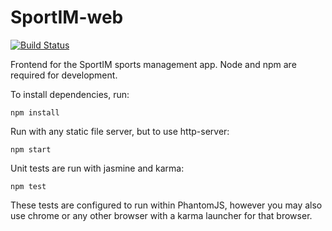 SportIM-web
===========
[![Build Status](https://travis-ci.org/TheLoons/SportIM-web.svg?branch=master)](https://travis-ci.org/TheLoons/SportIM-web)

Frontend for the SportIM sports management app.
Node and npm are required for development.

To install dependencies, run:
```
npm install
```

Run with any static file server, but to use http-server:
```
npm start
```

Unit tests are run with jasmine and karma: 
```
npm test
```
These tests are configured to run within PhantomJS, however you may also use chrome or any other browser with a karma launcher for that browser.
